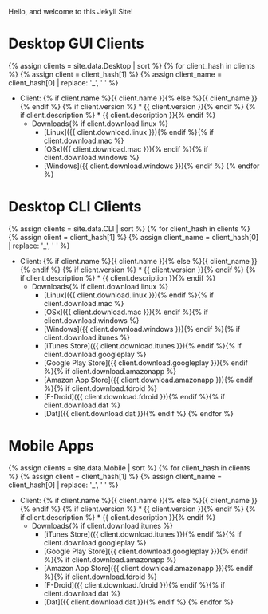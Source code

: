 Hello, and welcome to this Jekyll Site!

<h1>Desktop GUI Clients</h1>
{% assign clients = site.data.Desktop | sort %}
{% for client_hash in clients %}
{% assign client = client_hash[1] %}
{% assign client_name = client_hash[0] | replace: '_', ' ' %}

* Client: {% if client.name %}{{ client.name }}{% else %}{{ client_name }}{% endif %}
{% if client.version %}  * {{ client.version }}{% endif %}
{% if client.description %}  * {{ client.description }}{% endif %}
  * Downloads{% if client.download.linux %}
    * [Linux]({{ client.download.linux }}){% endif %}{% if client.download.mac %}
    * [OSx]({{ client.download.mac }}){% endif %}{% if client.download.windows %}
    * [Windows]({{ client.download.windows }}){% endif %}
{% endfor %}

<h1>Desktop CLI Clients</h1>
{% assign clients = site.data.CLI | sort %}
{% for client_hash in clients %}
{% assign client = client_hash[1] %}
{% assign client_name = client_hash[0] | replace: '_', ' ' %}

* Client: {% if client.name %}{{ client.name }}{% else %}{{ client_name }}{% endif %}
{% if client.version %}  * {{ client.version }}{% endif %}
{% if client.description %}  * {{ client.description }}{% endif %}
  * Downloads{% if client.download.linux %}
    * [Linux]({{ client.download.linux }}){% endif %}{% if client.download.mac %}
    * [OSx]({{ client.download.mac }}){% endif %}{% if client.download.windows %}
    * [Windows]({{ client.download.windows }}){% endif %}{% if client.download.itunes %}
    * [iTunes Store]({{ client.download.itunes }}){% endif %}{% if client.download.googleplay %}
    * [Google Play Store]({{ client.download.googleplay }}){% endif %}{% if client.download.amazonapp %}
    * [Amazon App Store]({{ client.download.amazonapp }}){% endif %}{% if client.download.fdroid %}
    * [F-Droid]({{ client.download.fdroid }}){% endif %}{% if client.download.dat %}
    * [Dat]({{ client.download.dat }}){% endif %}
{% endfor %}

<h1>Mobile Apps</h1>
{% assign clients = site.data.Mobile | sort %}
{% for client_hash in clients %}
{% assign client = client_hash[1] %}
{% assign client_name = client_hash[0] | replace: '_', ' ' %}

* Client: {% if client.name %}{{ client.name }}{% else %}{{ client_name }}{% endif %}
{% if client.version %}  * {{ client.version }}{% endif %}
{% if client.description %}  * {{ client.description }}{% endif %}
  * Downloads{% if client.download.itunes %}
    * [iTunes Store]({{ client.download.itunes }}){% endif %}{% if client.download.googleplay %}
    * [Google Play Store]({{ client.download.googleplay }}){% endif %}{% if client.download.amazonapp %}
    * [Amazon App Store]({{ client.download.amazonapp }}){% endif %}{% if client.download.fdroid %}
    * [F-Droid]({{ client.download.fdroid }}){% endif %}{% if client.download.dat %}
    * [Dat]({{ client.download.dat }}){% endif %}
{% endfor %}

